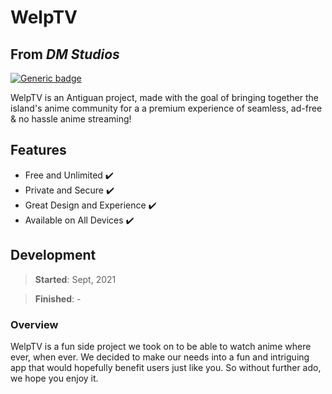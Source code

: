 # WelpTV

## From _**DM Studios**_

[![Generic badge](https://img.shields.io/badge/status-Ongoing-green.svg)](https://shields.io/)

WelpTV is an Antiguan project, made with the goal of bringing together the island's anime community for a a premium experience of seamless, ad-free & no hassle anime streaming!

## Features

- Free and Unlimited :heavy_check_mark:
- Private and Secure :heavy_check_mark:
- Great Design and Experience :heavy_check_mark:
- Available on All Devices :heavy_check_mark:

## Development

> **Started**: Sept, 2021

> **Finished**: -

<!-- ### **The Stack**

[<img src="https://images.ctfassets.net/1khq4uysbvty/2MbBsf9yEw40SMw6gK0Mmg/35f39d41f167b6615bd80517b4b67bcd/1_6XgfDCVn81AYX68Xvd2I-g_2x.png?&w=736" height="100">](https://figma.com/)
[<img src="https://cdn.statically.io/img/strattonapps.com/wp-content/uploads/2020/02/flutter-logo-5086DD11C5-seeklogo.com_.png" height="100">](https://flutter.dev/)
[<img src="https://firebase.google.com/images/brand-guidelines/logo-built_white.png" height="100">](https://firebase.google.com/)
[<img src="https://avatars.githubusercontent.com/u/3409784?s=200&v=4" height="100">](https://peerjs.com/)
[<img src="https://brand.heroku.com/static/media/heroku-logotype-vertical.f7e1193f.svg" height="100">](https://heroku.com/) -->

### **Overview**

WelpTV is a fun side project we took on to be able to watch anime where ever, when ever. We decided to make our needs into a fun and intriguing app that would hopefully benefit users just like you. So without further ado, we hope you enjoy it.

